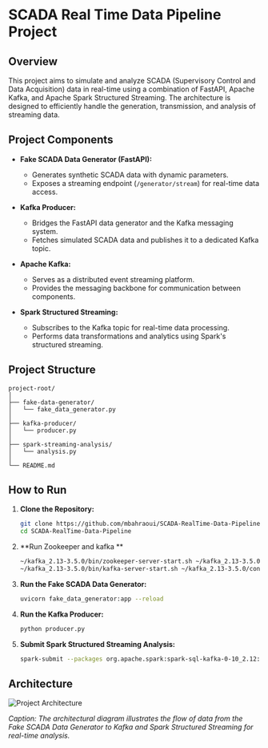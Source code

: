 # SCADA Real Time Data Pipeline Project

## Overview

This project aims to simulate and analyze SCADA (Supervisory Control and Data Acquisition) data in real-time using a combination of FastAPI, Apache Kafka, and Apache Spark Structured Streaming. The architecture is designed to efficiently handle the generation, transmission, and analysis of streaming data.

## Project Components

- **Fake SCADA Data Generator (FastAPI):**
  - Generates synthetic SCADA data with dynamic parameters.
  - Exposes a streaming endpoint (`/generator/stream`) for real-time data access.

- **Kafka Producer:**
  - Bridges the FastAPI data generator and the Kafka messaging system.
  - Fetches simulated SCADA data and publishes it to a dedicated Kafka topic.

- **Apache Kafka:**
  - Serves as a distributed event streaming platform.
  - Provides the messaging backbone for communication between components.

- **Spark Structured Streaming:**
  - Subscribes to the Kafka topic for real-time data processing.
  - Performs data transformations and analytics using Spark's structured streaming.

## Project Structure

```plaintext
project-root/
│
├── fake-data-generator/
│   └── fake_data_generator.py
│
├── kafka-producer/
│   └── producer.py
│
├── spark-streaming-analysis/
│   └── analysis.py
│
└── README.md
```


## How to Run

1. **Clone the Repository:**
   ```bash
   git clone https://github.com/mbahraoui/SCADA-RealTime-Data-Pipeline.git
   cd SCADA-RealTime-Data-Pipeline
   ```

2. **Run Zookeeper and kafka **
   ```bash
   ~/kafka_2.13-3.5.0/bin/zookeeper-server-start.sh ~/kafka_2.13-3.5.0/config/zookeeper.properties
   ~/kafka_2.13-3.5.0/bin/kafka-server-start.sh ~/kafka_2.13-3.5.0/config/server.properties
   ```

3. **Run the Fake SCADA Data Generator:**
   ```bash
   uvicorn fake_data_generator:app --reload
   ```

4. **Run the Kafka Producer:**
   ```bash
   python producer.py
   ```

5. **Submit Spark Structured Streaming Analysis:**
   ```bash
   spark-submit --packages org.apache.spark:spark-sql-kafka-0-10_2.12:3.4.1 analysis.py
   ```

## Architecture

![Project Architecture](<image_path>)

*Caption: The architectural diagram illustrates the flow of data from the Fake SCADA Data Generator to Kafka and Spark Structured Streaming for real-time analysis.*



